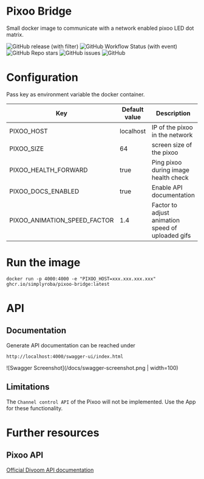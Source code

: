 # Pixoo Bridge
Small docker image to communicate with a network enabled pixoo LED dot matrix.

<!-- TODO Downloads from ghcr.io -->
![GitHub release (with filter)](https://img.shields.io/github/v/release/simplyRoba/pixoo-bridge?link=https%3A%2F%2Fgithub.com%2FsimplyRoba%2Fpixoo-bridge%2Freleases)
![GitHub Workflow Status (with event)](https://img.shields.io/github/actions/workflow/status/simplyRoba/pixoo-bridge/run-tests.yaml?link=https%3A%2F%2Fgithub.com%2FsimplyRoba%2Fpixoo-bridge%2Factions%2Fworkflows%2Frun-tests.yaml%3Fquery%3Dbranch%253Amain)
![GitHub Repo stars](https://img.shields.io/github/stars/simplyRoba/pixoo-bridge)
![GitHub issues](https://img.shields.io/github/issues/simplyRoba/pixoo-bridge?link=https%3A%2F%2Fgithub.com%2FsimplyRoba%2Fpixoo-bridge%2Fissues)
![GitHub](https://img.shields.io/github/license/simplyRoba/pixoo-bridge)

# Configuration
Pass key as environment variable the docker container.

| Key                          | Default value | Description                                       |
|------------------------------|---------------|---------------------------------------------------|
| PIXOO_HOST                   | localhost     | IP of the pixoo in the network                    |
| PIXOO_SIZE                   | 64            | screen size of the pixoo                          |
| PIXOO_HEALTH_FORWARD         | true          | Ping pixoo during image health check              |
| PIXOO_DOCS_ENABLED           | true          | Enable API documentation                          |
| PIXOO_ANIMATION_SPEED_FACTOR | 1.4           | Factor to adjust animation speed of uploaded gifs |

# Run the image
```shell
docker run -p 4000:4000 -e "PIXOO_HOST=xxx.xxx.xxx.xxx" ghcr.io/simplyroba/pixoo-bridge:latest
```

# API
## Documentation
Generate API documentation can be reached under 
```
http://localhost:4000/swagger-ui/index.html
```
![Swagger Screenshot](/docs/swagger-screenshot.png | width=100)


## Limitations
The `Channel control API` of the Pixoo will not be implemented. Use the App for these functionality.

# Further resources
## Pixoo API
[Official Divoom API documentation](http://doc.divoom-gz.com/web/#/12?page_id=191)
